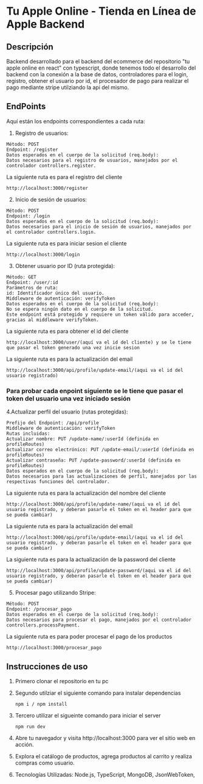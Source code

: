 # Tu Apple Online - Tienda en Línea de Apple Backend

## Descripción
Backend desarrollado para el backend del ecommerce del repositorio "tu apple online en react" con typescript, donde tenemos todo el desarrollo del backend con la conexión a la base de datos, controladores para el login, registro, obtener el usuario por id, el procesador de pago para realizar el pago mediante stripe utilziando la api del mismo.

## EndPoints
Aquí están los endpoints correspondientes a cada ruta:

1. Registro de usuarios:
 ```
Método: POST
Endpoint: /register
Datos esperados en el cuerpo de la solicitud (req.body):
Datos necesarios para el registro de usuarios, manejados por el controlador controllers.register.
 ```
La siguiente ruta es para el registro del cliente
```
http://localhost:3000/register
```


2. Inicio de sesión de usuarios:
 ```
Método: POST
Endpoint: /login
Datos esperados en el cuerpo de la solicitud (req.body):
Datos necesarios para el inicio de sesión de usuarios, manejados por el controlador controllers.login.
```
La siguiente ruta es para iniciar sesion el cliente
```
http://localhost:3000/login
```
3. Obtener usuario por ID (ruta protegida):
 ```
Método: GET
Endpoint: /user/:id
Parámetros de ruta:
id: Identificador único del usuario.
Middleware de autenticación: verifyToken
Datos esperados en el cuerpo de la solicitud (req.body):
No se espera ningún dato en el cuerpo de la solicitud.
Este endpoint está protegido y requiere un token válido para acceder, gracias al middleware verifyToken.
 ```
La siguiente ruta es para obtener el id del cliente
```
http://localhost:3000/user/(aquí va el id del cliente) y se le tiene que pasar el token generado una vez inicie sesion
```
La siguiente ruta es para la actualización del email
```
http://localhost:3000/api/profile/update-email/(aqui va el id del usuario registrado)
```
### Para probar cada enpoint siguiente se le tiene que pasar el token del usuario una vez iniciado sesión
4.Actualizar perfil del usuario (rutas protegidas):
 ```
Prefijo del Endpoint: /api/profile
Middleware de autenticación: verifyToken
Rutas incluidas:
Actualizar nombre: PUT /update-name/:userId (definida en profileRoutes)
Actualizar correo electrónico: PUT /update-email/:userId (definida en profileRoutes)
Actualizar contraseña: PUT /update-password/:userId (definida en profileRoutes)
Datos esperados en el cuerpo de la solicitud (req.body):
Datos necesarios para las actualizaciones de perfil, manejados por las respectivas funciones del controlador.
 ```
La siguiente ruta es para la actualización del nombre del cliente
```
http://localhost:3000/api/profile/update-name/(aqui va el id del usuario registrado, y deberan pasarle el token en el header para que se pueda cambiar)
```
La siguiente ruta es para la actualización del email
```
http://localhost:3000/api/profile/update-email/(aqui va el id del usuario registrado, y deberan pasarle el token en el header para que se pueda cambiar)
```
La siguiente ruta es para la actualización de la password del cliente
```
http://localhost:3000/api/profile/update-password/(aqui va el id del usuario registrado, y deberan pasarle el token en el header para que se pueda cambiar)
```

5. Procesar pago utilizando Stripe:
 ```
Método: POST
Endpoint: /procesar_pago
Datos esperados en el cuerpo de la solicitud (req.body):
Datos necesarios para procesar el pago, manejados por el controlador controllers.processPayment.
 ```
La siguiente ruta es para poder procesar el pago de los productos
```
http://localhost:3000/procesar_pago
```

## Instrucciones de uso
1. Primero clonar el repositorio en tu pc
2. Segundo utilziar el siguiente comando para instalar dependencias
   ```
   npm i / npm install
   ```
3. Tercero utilizar el sigueinte comando para iniciar el server
   ```
   npm run dev
   ```
4. Abre tu navegador y visita http://localhost:3000 para ver el sitio web en acción.
5. Explora el catálogo de productos, agrega productos al carrito y realiza compras como usuario.

6. Tecnologías Utilizadas:
  Node.js,
  TypeScript,
  MongoDB,
  JsonWebToken,
